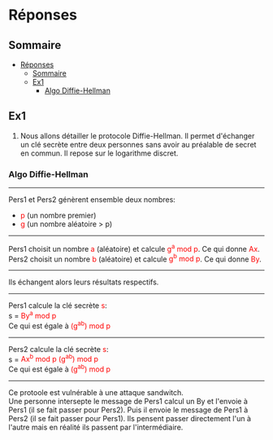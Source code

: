 # Réponses

## Sommaire
- [Réponses](#réponses)
  - [Sommaire](#sommaire)
  - [Ex1](#ex1)
    - [Algo Diffie-Hellman](#algo-diffie-hellman)

## Ex1
1) Nous allons détailler le protocole Diffie-Hellman. 
Il permet d'échanger un clé secrète entre deux personnes sans avoir au préalable de secret en commun.
Il repose sur le logarithme discret.  
### Algo Diffie-Hellman
----

Pers1 et Pers2 génèrent ensemble deux nombres:  
- <span style="color: red">p</span> (un nombre premier)  
- <span style="color: red">g</span> (un nombre aléatoire > p)  

-----

Pers1 choisit un nombre <span style="color: red">a</span> (aléatoire) et calcule <span style="color: red">g<sup>a</sup> mod p</span>. Ce qui donne <span style="color: red">Ax</span>.  
Pers2 choisit un nombre <span style="color: red">b</span> (aléatoire) et calcule <span style="color: red">g<sup>b</sup> mod p</span>. Ce qui donne <span style="color: red">By</span>.

-----

Ils échangent alors leurs résultats respectifs.

-----

Pers1 calcule la clé secrète <span style="color: red">s</span>:   
    s = <span style="color: red">By<sup>a</sup> mod p</span>  
Ce qui est égale à <span style="color: red">(g<sup>a</sup><sup>b</sup>) mod p</span>  

------

Pers2 calcule la clé secrète <span style="color: red">s</span>:  
    s = <span style="color: red">Ax<sup>b</sup> mod p</span> 
<span style="color: red">(g<sup>a</sup><sup>b</sup>) mod p</span>  
Ce qui est égale à <span style="color: red">(g<sup>a</sup><sup>b</sup>) mod p</span>

-----
Ce protoole est vulnérable à une attaque sandwitch.  
    Une personne intersepte le message de Pers1 calcul un By et l'envoie à Pers1 (il se fait passer pour Pers2).
    Puis il envoie  le message de Pers1 à Pers2 (il se fait passer pour Pers1).
    Ils pensent passer directement l'un à l'autre mais en réalité ils passent par l'intermédiaire.

    